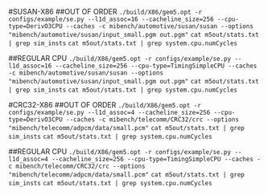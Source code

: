 #SUSAN-X86
##OUT OF ORDER
`./build/X86/gem5.opt -r configs/example/se.py --l1d_assoc=16 --cacheline_size=256 --cpu-type=DerivO3CPU --caches -c mibench/automotive/susan/susan --options "mibench/automotive/susan/input_small.pgm out.pgm"`
`cat m5out/stats.txt | grep sim_insts`
`cat m5out/stats.txt | grep system.cpu.numCycles`

##REGULAR CPU
`./build/X86/gem5.opt -r configs/example/se.py --l1d_assoc=16 --cacheline_size=256 --cpu-type=TimingSimpleCPU --caches -c mibench/automotive/susan/susan --options "mibench/automotive/susan/input_small.pgm out.pgm"`
`cat m5out/stats.txt | grep sim_insts`
`cat m5out/stats.txt | grep system.cpu.numCycles`

#CRC32-X86
##OUT OF ORDER
`./build/X86/gem5.opt -r configs/example/se.py --l1d_assoc=4 --cacheline_size=256 --cpu-type=DerivO3CPU --caches -c mibench/telecomm/CRC32/crc --options "mibench/telecomm/adpcm/data/small.pcm"`
`cat m5out/stats.txt | grep sim_insts`
`cat m5out/stats.txt | grep system.cpu.numCycles`

##REGULAR CPU
`./build/X86/gem5.opt -r configs/example/se.py --l1d_assoc=4 --cacheline_size=256 --cpu-type=TimingSimpleCPU --caches -c mibench/telecomm/CRC32/crc --options "mibench/telecomm/adpcm/data/small.pcm"`
`cat m5out/stats.txt | grep sim_insts`
`cat m5out/stats.txt | grep system.cpu.numCycles`

